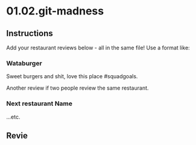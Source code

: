 # 01.02.git-madness

## Instructions

Add your restaurant reviews below - all in the same file! Use a format like:

###  Wataburger 

Sweet burgers and shit, love this place #squadgoals.

Another review if two people review the same restaurant.

### Next restaurant Name

...etc.

## Revie
